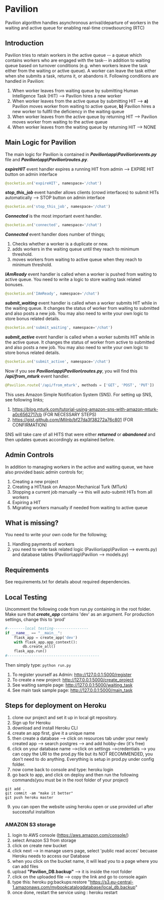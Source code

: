 # Pavilion
Pavilion algorithm handles asynchronous arrival/departure of workers in the waiting and active queue for enabling real-time crowdsourcing (RTC)
## Introduction
Pavilion tries to retain workers in the active queue -- a queue which contains workers who are engaged with the task-- in addition to waiting queue based on turnover conditions (e.g. when workers leave the task either from the waiting or active queue). A worker can leave the task either when she submits a task, returns it, or abandons it.
Following conditions are handled in Pavilion:
1) When worker leaves from waiting queue by submitting Human Intelligence Task (HIT) --> Pavilion hires a new worker
2) When worker leaves from the active queue by submitting HIT --> **a)** Pavilion moves worker from waiting to active queue, **b)** Pavilion hires a new worker to fullfil the deficiency in the waiting queue
3) When worker leaves from the active queue by returning HIT --> Pavilion moves worker from waiting to the active queue
4) When worker leaves from the waiting queue by returning HIT --> NONE

## Main Logic for Pavilion
The main logic for Pavilion is contained in ***Pavilion\app\Pavilion\events.py*** file and ***Pavilion\app\Pavilion\routes.py***.

***expireHIT*** event handler expires a running HIT from admin --> EXPIRE HIT button on admin interface
```python 
@socketio.on('expireHIT', namespace='/chat')
```
***stop_this_job*** event handler allows clients (crowd interfaces) to submit HITs automatically --> STOP button on admin interface
```python 
@socketio.on('stop_this_job', namespace='/chat')
```
***Connected*** is the most important event handler.  
```python 
@socketio.on('connected', namespace='/chat')
```
***Connected*** event handler does number of things;
1. Checks whether a worker is a duplicate or new.
2. adds workers in the waiting queue until they reach to minimum threshold.
3. moves workers from waiting to active queue when they reach to minimum threshold.

***IAmReady*** event handler is called when a worker is pushed from waiting to active queue. You need to write a logic to store waiting task related bonuses. 
```python 
@socketio.on('IAmReady', namespace='/chat')
```
***submit_waiting*** event handler is called when a worker submits HIT while in the waiting queue. It changes the status of worker from waiting to submitted and also posts a new job. You may also need to write your own logic to store bonus related details.
```python 
@socketio.on('submit_waiting', namespace='/chat')
```
***submit_active*** event handler is called when a worker submits HIT while in the active queue. It changes the status of worker from active to submitted and also posts a new job. You may also need to write your own logic to store bonus related details.
```python 
@socketio.on('submit_active', namespace='/chat')
```
Now if you see ***Pavilion\app\Pavilion\routes.py***, you will find this ***/api/from_mturk*** event handler.
```python 
@Pavilion.route('/api/from_mturk', methods = ['GET', 'POST', 'PUT'])
```
This uses Amazon Simple Notification System (SNS). For setting up SNS, see following links;
1. https://blog.mturk.com/tutorial-using-amazon-sns-with-amazon-mturk-a0c6562717cb (FOR NECESSARY STEPS)
2. https://gist.github.com/iMilnb/bf27da3f38272a76c801 (FOR CONFIRMATION)

SNS will take care of all HITS that were either ***returned*** or ***abandoned*** and then updates queues accordingly as explained before.


## Admin Controls
In addition to managing workers in the active and waiting queue, we have also provided basic admin controls for;
1. Creating a new project
2. Creating a HIT/task on Amazon Mechanical Turk (MTurk)
3. Stopping a current job manually --> this will auto-submit HITs from all workers
4. Expiring a HIT 
5. Migrating workers manually if needed from waiting to active queue

## What is missing?
You need to write your own code for the following;
1. Handling payments of workers
2. you need to write task related logic (Pavilion\app\Pavilion --> events.py) and database tables (Pavilion\app\Pavilion --> models.py)

## Requirements
See requirements.txt for details about required dependencies.

## Local Testing
Uncomment the following code from run.py containing in the root folder. Make sure that ***create_app*** contains 'dev' as an argument. For production settings, change this to 'prod'
```python
#--------local testing----------------
if __name__ == "__main__":
    flask_app = create_app('dev')
    with flask_app.app_context():
        db.create_all()
    flask_app.run()
#------------------------------------------
```
Then simply type: ```python run.py ```

1. To register yourself as Admin: http://127.0.0.1:5000/register
2. To create a new project: http://127.0.0.1:5000/create_project
3. See waiting sample page: http://127.0.0.1:5000/waiting_task
4. See main task sample page: http://127.0.0.1:5000/main_task

## Steps for deployment on Heroku
1. clone our project and set it up in local git repository.
2. Sign up for Heroku
3. download and install Heroku CLI
4. create an app first, give it a unique name
5. then create a database --> click on resources tab under your newly created app --> search postgres --> and add hobby-dev (it's free)
6. click on your database name -->click on settings -->credentials --> you can copy the URI to the prod.py file but its NOT RECOMMENDED, you don't need to do anything. Everything is setup in prod.py under config folder.
7. now come back to console and type: heroku login
8. go back to app, and click on deploy and then run the following commands(you must be in the root folder of your project)
```
git add .
git commit -am "make it better"
git push heroku master
```
9. you can open the website using heroku open or use provided url after successful installtion

### AMAZON S3 storage
1. login to AWS console (https://aws.amazon.com/console/)
2. select Amazon S3 from storage
3. click on create new bucket
4. click next --> in manage users page, select 'public read acces' becuase Heroku needs to access our Database
5. when you click on the bucket name, it will lead you to a page where you can add files
6. upload **"Pavilion_DB.backup"** --> it is inside the root folder
7. click on the uploaded file --> copy the link and go to console again
8. type this: heroku pg:backups:restore "https://s3.eu-central-1.amazonaws.com/mybookcatalogdatabase/local_db.backup"
9. once done, restart the service using : heroku restart
